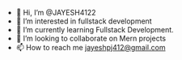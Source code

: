 - 👋 Hi, I’m @JAYESH4122
- 👀 I’m interested in fullstack development
- 🌱 I’m currently learning Fullstack Development.
- 💞️ I’m looking to collaborate on Mern projects
- 📫 How to reach me jayeshpj412@gmail.com

<!---
JAYESH4122/JAYESH4122 is a ✨ special ✨ repository because its `README.md` (this file) appears on your GitHub profile.
You can click the Preview link to take a look at your changes.
--->
